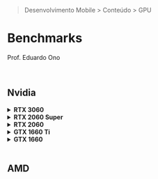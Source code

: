 > Desenvolvimento Mobile > Conteúdo > GPU

# Benchmarks

Prof. Eduardo Ono

<br>

## Nvidia

<details>
  <summary>
    <strong>RTX 3060</strong>
  </summary>
  <section markdown="1">

  </section>
</details>

<details>
  <summary>
    <strong>RTX 2060 Super</strong>
  </summary>
  <section markdown="1">

  </section>
</details>

<details>
  <summary>
    <strong>RTX 2060</strong>
  </summary>
  <section markdown="1">

  </section>
</details>

<details>
  <summary>
    <strong>GTX 1660 Ti</strong>
  </summary>
  <section markdown="1">

  * GTX 1660 Ti vs RTX 2060

  | | |
  | :-: | --- |
  | [![Thumb](https://img.youtube.com/vi/0mbmQCiON-c/default.jpg)](https://www.youtube.com/watch?v=0mbmQCiON-c "GTX 1660 Ti vs RTX 2060 Test in 8 Games") | <sup>[Benchmark]</sup> [__GTX 1660 Ti vs RTX 2060 Test in 8 Games__](https://www.youtube.com/watch?v=0mbmQCiON-c) <br> (10:10, YouTube, Fev/2019)

  </section>
</details>


<details>
  <summary>
    <strong>GTX 1660</strong>
  </summary>
  <section markdown="1">

  </section>
</details>


<br>

## AMD

<br>
